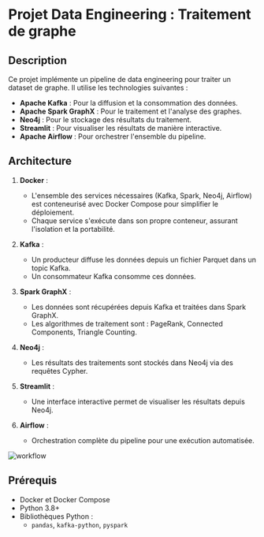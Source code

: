 # **Projet Data Engineering : Traitement de graphe**

## **Description**
Ce projet implémente un pipeline de data engineering pour traiter un dataset de graphe. Il utilise les technologies suivantes :
- **Apache Kafka** : Pour la diffusion et la consommation des données.
- **Apache Spark GraphX** : Pour le traitement et l'analyse des graphes.
- **Neo4j** : Pour le stockage des résultats du traitement.
- **Streamlit** : Pour visualiser les résultats de manière interactive.
- **Apache Airflow** : Pour orchestrer l'ensemble du pipeline.

## **Architecture**
1. **Docker** :
   - L'ensemble des services nécessaires (Kafka, Spark, Neo4j, Airflow) est conteneurisé avec Docker Compose pour simplifier le déploiement.
   - Chaque service s'exécute dans son propre conteneur, assurant l'isolation et la portabilité.
     
2. **Kafka** :
   - Un producteur diffuse les données depuis un fichier Parquet dans un topic Kafka.
   - Un consommateur Kafka consomme ces données.

3. **Spark GraphX** :
   - Les données sont récupérées depuis Kafka et traitées dans Spark GraphX.
   - Les algorithmes de traitement sont : PageRank, Connected Components, Triangle Counting.

4. **Neo4j** :
   - Les résultats des traitements sont stockés dans Neo4j via des requêtes Cypher.

5. **Streamlit** :
   - Une interface interactive permet de visualiser les résultats depuis Neo4j.

6. **Airflow** :
   - Orchestration complète du pipeline pour une exécution automatisée.
  
![workflow](https://github.com/user-attachments/assets/1b8ad346-f873-4b2f-b009-73ae2ab80823)

## **Prérequis**
- Docker et Docker Compose
- Python 3.8+
- Bibliothèques Python :
  - `pandas`, `kafka-python`, `pyspark`



